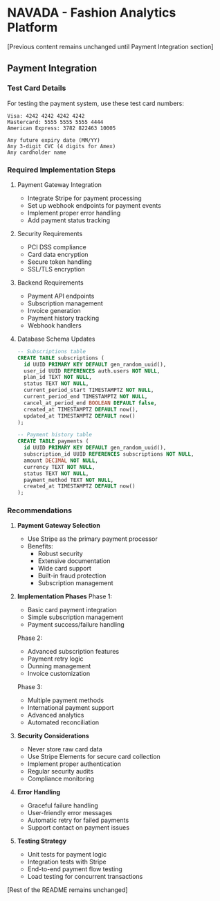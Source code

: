 # NAVADA - Fashion Analytics Platform

[Previous content remains unchanged until Payment Integration section]

## Payment Integration

### Test Card Details
For testing the payment system, use these test card numbers:

```
Visa: 4242 4242 4242 4242
Mastercard: 5555 5555 5555 4444
American Express: 3782 822463 10005

Any future expiry date (MM/YY)
Any 3-digit CVC (4 digits for Amex)
Any cardholder name
```

### Required Implementation Steps

1. Payment Gateway Integration
   - Integrate Stripe for payment processing
   - Set up webhook endpoints for payment events
   - Implement proper error handling
   - Add payment status tracking

2. Security Requirements
   - PCI DSS compliance
   - Card data encryption
   - Secure token handling
   - SSL/TLS encryption

3. Backend Requirements
   - Payment API endpoints
   - Subscription management
   - Invoice generation
   - Payment history tracking
   - Webhook handlers

4. Database Schema Updates
   ```sql
   -- Subscriptions table
   CREATE TABLE subscriptions (
     id UUID PRIMARY KEY DEFAULT gen_random_uuid(),
     user_id UUID REFERENCES auth.users NOT NULL,
     plan_id TEXT NOT NULL,
     status TEXT NOT NULL,
     current_period_start TIMESTAMPTZ NOT NULL,
     current_period_end TIMESTAMPTZ NOT NULL,
     cancel_at_period_end BOOLEAN DEFAULT false,
     created_at TIMESTAMPTZ DEFAULT now(),
     updated_at TIMESTAMPTZ DEFAULT now()
   );

   -- Payment history table
   CREATE TABLE payments (
     id UUID PRIMARY KEY DEFAULT gen_random_uuid(),
     subscription_id UUID REFERENCES subscriptions NOT NULL,
     amount DECIMAL NOT NULL,
     currency TEXT NOT NULL,
     status TEXT NOT NULL,
     payment_method TEXT NOT NULL,
     created_at TIMESTAMPTZ DEFAULT now()
   );
   ```

### Recommendations

1. **Payment Gateway Selection**
   - Use Stripe as the primary payment processor
   - Benefits:
     - Robust security
     - Extensive documentation
     - Wide card support
     - Built-in fraud protection
     - Subscription management

2. **Implementation Phases**
   Phase 1:
   - Basic card payment integration
   - Simple subscription management
   - Payment success/failure handling

   Phase 2:
   - Advanced subscription features
   - Payment retry logic
   - Dunning management
   - Invoice customization

   Phase 3:
   - Multiple payment methods
   - International payment support
   - Advanced analytics
   - Automated reconciliation

3. **Security Considerations**
   - Never store raw card data
   - Use Stripe Elements for secure card collection
   - Implement proper authentication
   - Regular security audits
   - Compliance monitoring

4. **Error Handling**
   - Graceful failure handling
   - User-friendly error messages
   - Automatic retry for failed payments
   - Support contact on payment issues

5. **Testing Strategy**
   - Unit tests for payment logic
   - Integration tests with Stripe
   - End-to-end payment flow testing
   - Load testing for concurrent transactions

[Rest of the README remains unchanged]
